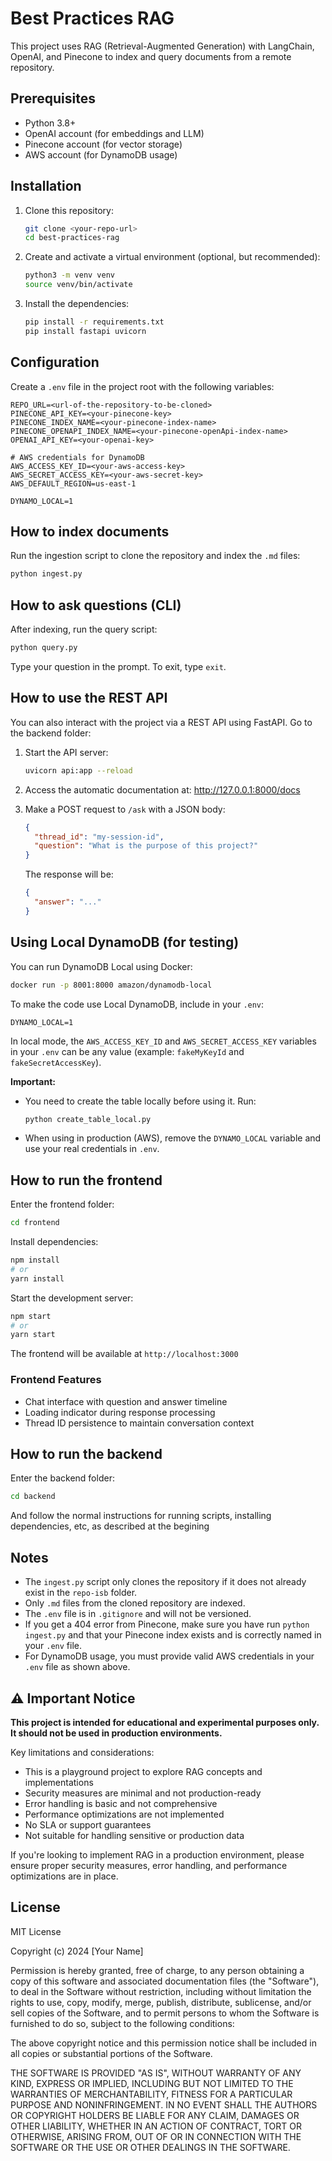 # Best Practices RAG

This project uses RAG (Retrieval-Augmented Generation) with LangChain, OpenAI, and Pinecone to index and query documents from a remote repository.

## Prerequisites

- Python 3.8+
- OpenAI account (for embeddings and LLM)
- Pinecone account (for vector storage)
- AWS account (for DynamoDB usage)

## Installation

1. Clone this repository:
   ```bash
   git clone <your-repo-url>
   cd best-practices-rag
   ```

2. Create and activate a virtual environment (optional, but recommended):
   ```bash
   python3 -m venv venv
   source venv/bin/activate
   ```

3. Install the dependencies:
   ```bash
   pip install -r requirements.txt
   pip install fastapi uvicorn
   ```

## Configuration

Create a `.env` file in the project root with the following variables:

```
REPO_URL=<url-of-the-repository-to-be-cloned>
PINECONE_API_KEY=<your-pinecone-key>
PINECONE_INDEX_NAME=<your-pinecone-index-name>
PINECONE_OPENAPI_INDEX_NAME=<your-pinecone-openApi-index-name>
OPENAI_API_KEY=<your-openai-key>

# AWS credentials for DynamoDB
AWS_ACCESS_KEY_ID=<your-aws-access-key>
AWS_SECRET_ACCESS_KEY=<your-aws-secret-key>
AWS_DEFAULT_REGION=us-east-1

DYNAMO_LOCAL=1
```

## How to index documents

Run the ingestion script to clone the repository and index the `.md` files:

```bash
python ingest.py
```

## How to ask questions (CLI)

After indexing, run the query script:

```bash
python query.py
```

Type your question in the prompt. To exit, type `exit`.

## How to use the REST API

You can also interact with the project via a REST API using FastAPI. Go to the backend folder:

1. Start the API server:
   ```bash
   uvicorn api:app --reload
   ```

2. Access the automatic documentation at:
   http://127.0.0.1:8000/docs

3. Make a POST request to `/ask` with a JSON body:
   ```json
   {
     "thread_id": "my-session-id",
     "question": "What is the purpose of this project?"
   }
   ```
   The response will be:
   ```json
   {
     "answer": "..."
   }
   ```

## Using Local DynamoDB (for testing)

You can run DynamoDB Local using Docker:

```bash
docker run -p 8001:8000 amazon/dynamodb-local
```

To make the code use Local DynamoDB, include in your `.env`:

```
DYNAMO_LOCAL=1
```

In local mode, the `AWS_ACCESS_KEY_ID` and `AWS_SECRET_ACCESS_KEY` variables in your `.env` can be any value (example: `fakeMyKeyId` and `fakeSecretAccessKey`).

**Important:**
- You need to create the table locally before using it. Run:
  ```bash
  python create_table_local.py
  ```
- When using in production (AWS), remove the `DYNAMO_LOCAL` variable and use your real credentials in `.env`.

## How to run the frontend

Enter the frontend folder:
```bash
cd frontend
```

Install dependencies:
```bash
npm install
# or
yarn install
```

Start the development server:
```bash
npm start
# or
yarn start
```

The frontend will be available at `http://localhost:3000`

### Frontend Features
- Chat interface with question and answer timeline
- Loading indicator during response processing
- Thread ID persistence to maintain conversation context

## How to run the backend

Enter the backend folder:
```bash
cd backend
```
And follow the normal instructions for running scripts, installing dependencies, etc, as described at the begining

## Notes

- The `ingest.py` script only clones the repository if it does not already exist in the `repo-isb` folder.
- Only `.md` files from the cloned repository are indexed.
- The `.env` file is in `.gitignore` and will not be versioned.
- If you get a 404 error from Pinecone, make sure you have run `python ingest.py` and that your Pinecone index exists and is correctly named in your `.env` file.
- For DynamoDB usage, you must provide valid AWS credentials in your `.env` file as shown above.

## ⚠️ Important Notice

**This project is intended for educational and experimental purposes only. It should not be used in production environments.**

Key limitations and considerations:
- This is a playground project to explore RAG concepts and implementations
- Security measures are minimal and not production-ready
- Error handling is basic and not comprehensive
- Performance optimizations are not implemented
- No SLA or support guarantees
- Not suitable for handling sensitive or production data

If you're looking to implement RAG in a production environment, please ensure proper security measures, error handling, and performance optimizations are in place.

## License

MIT License

Copyright (c) 2024 [Your Name]

Permission is hereby granted, free of charge, to any person obtaining a copy
of this software and associated documentation files (the "Software"), to deal
in the Software without restriction, including without limitation the rights
to use, copy, modify, merge, publish, distribute, sublicense, and/or sell
copies of the Software, and to permit persons to whom the Software is
furnished to do so, subject to the following conditions:

The above copyright notice and this permission notice shall be included in all
copies or substantial portions of the Software.

THE SOFTWARE IS PROVIDED "AS IS", WITHOUT WARRANTY OF ANY KIND, EXPRESS OR
IMPLIED, INCLUDING BUT NOT LIMITED TO THE WARRANTIES OF MERCHANTABILITY,
FITNESS FOR A PARTICULAR PURPOSE AND NONINFRINGEMENT. IN NO EVENT SHALL THE
AUTHORS OR COPYRIGHT HOLDERS BE LIABLE FOR ANY CLAIM, DAMAGES OR OTHER
LIABILITY, WHETHER IN AN ACTION OF CONTRACT, TORT OR OTHERWISE, ARISING FROM,
OUT OF OR IN CONNECTION WITH THE SOFTWARE OR THE USE OR OTHER DEALINGS IN THE
SOFTWARE. 